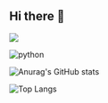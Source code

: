 ## Hi there 👋

<img src="https://capsule-render.vercel.app/api?type=waving&&color=BDBDC8&height=150&section=header" />

![python](https://img.shields.io/badge/python-3670A0?style=for-the-badge&logo=python&logoColor=ffdd54)

![Anurag's GitHub stats](https://github-readme-stats.vercel.app/api?username=mun-gio&hide=contribs,prs&show_icons=true&theme=graywhite)

![Top Langs](https://github-readme-stats.vercel.app/api/top-langs/?username=mun-gio&layout=compact)
